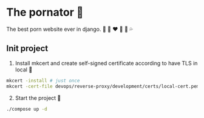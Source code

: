 # The pornator :eggplant:
The best porn website ever in django. :underage: :woman: :heart: :massage: :kiss: :sweat_drops:

## Init project
1. Install mkcert and create self-signed certificate according to have TLS in local :key:
```bash
mkcert -install # just once
mkcert -cert-file devops/reverse-proxy/development/certs/local-cert.pem -key-file devops/reverse-proxy/development/certs/local-key.pem "docker.localhost" "*.docker.localhost"
```
2. Start the project :rocket:
```bash
./compose up -d
```
